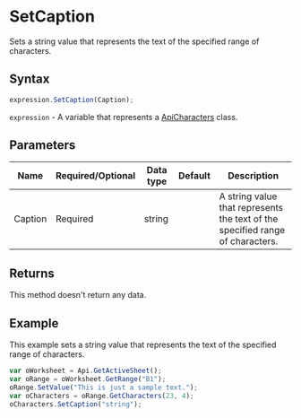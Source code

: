 # SetCaption

Sets a string value that represents the text of the specified range of characters.

## Syntax

```javascript
expression.SetCaption(Caption);
```

`expression` - A variable that represents a [ApiCharacters](../ApiCharacters.md) class.

## Parameters

| **Name** | **Required/Optional** | **Data type** | **Default** | **Description** |
| ------------- | ------------- | ------------- | ------------- | ------------- |
| Caption | Required | string |  | A string value that represents the text of the specified range of characters. |

## Returns

This method doesn't return any data.

## Example

This example sets a string value that represents the text of the specified range of characters.

```javascript editor-xlsx
var oWorksheet = Api.GetActiveSheet();
var oRange = oWorksheet.GetRange("B1");
oRange.SetValue("This is just a sample text.");
var oCharacters = oRange.GetCharacters(23, 4);
oCharacters.SetCaption("string");
```
